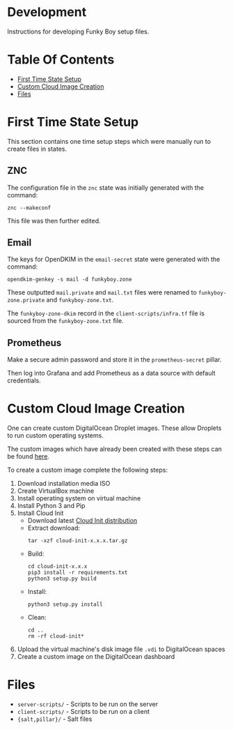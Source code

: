 # Development
Instructions for developing Funky Boy setup files.

# Table Of Contents
- [First Time State Setup](#first-time-state-setup)
- [Custom Cloud Image Creation](#custom-cloud-image-creation)
- [Files](#files)

# First Time State Setup
This section contains one time setup steps which were manually run to create 
files in states.

## ZNC
The configuration file in the `znc` state was initially generated with 
the command:

```
znc --makeconf
```

This file was then further edited.

## Email
The keys for OpenDKIM in the `email-secret` state were generated with 
the command:

```
opendkim-genkey -s mail -d funkyboy.zone
```

These outputted `mail.private` and `mail.txt` files were renamed to 
`funkyboy-zone.private` and `funkyboy-zone.txt`.

The `funkyboy-zone-dkim` record in the `client-scripts/infra.tf` file is 
sourced from the `funkyboy-zone.txt` file.

## Prometheus
Make a secure admin password and store it in the `prometheus-secret` pillar.

Then log into Grafana and add Prometheus as a data source with 
default credentials.

# Custom Cloud Image Creation
One can create custom DigitalOcean Droplet images. These allow Droplets to run
custom operating systems.

The custom images which have already been created with these steps can be
found [here](https://custom-images.sfo2.digitaloceanspaces.com).

To create a custom image complete the following steps:

1. Download installation media ISO
2. Create VirtualBox machine
3. Install operating system on virtual machine
4. Install Python 3 and Pip
5. Install Cloud Init
    - Download latest 
      [Cloud Init distribution](https://launchpad.net/cloud-init)
    - Extract download:
      ```
      tar -xzf cloud-init-x.x.x.tar.gz
      ```
    - Build:
      ```
      cd cloud-init-x.x.x
      pip3 install -r requirements.txt
      python3 setup.py build
      ```
    - Install:
      ```
      python3 setup.py install
      ```
    - Clean:
      ```
      cd ..
      rm -rf cloud-init*
      ```
6. Upload the virtual machine's disk image file `.vdi` to DigitalOcean spaces
7. Create a custom image on the DigitalOcean dashboard

# Files
- `server-scripts/` - Scripts to be run on the server
- `client-scripts/` - Scripts to be run on a client
- `{salt,pillar}/` - Salt files
